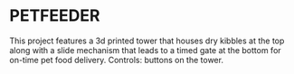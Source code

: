 # PETFEEDER

This project features a 3d printed tower that houses dry kibbles at the top along with a slide mechanism that leads to a timed gate at the bottom for on-time pet food delivery. 
Controls: buttons on the tower.
